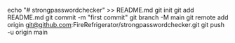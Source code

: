 echo "# strongpasswordchecker" >> README.md
git init
git add README.md
git commit -m "first commit"
git branch -M main
git remote add origin git@github.com:FireRefrigerator/strongpasswordchecker.git
git push -u origin main